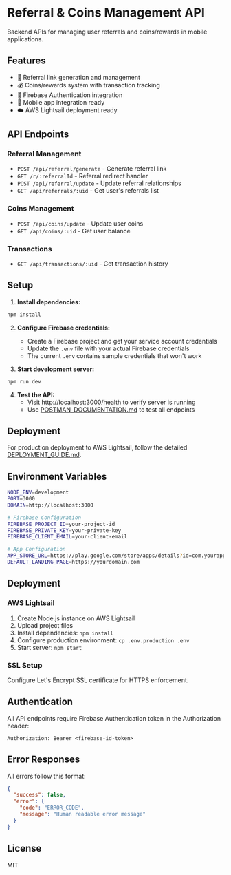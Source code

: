 # Referral & Coins Management API

Backend APIs for managing user referrals and coins/rewards in mobile applications.

## Features

- 🔗 Referral link generation and management
- 💰 Coins/rewards system with transaction tracking
- 🔐 Firebase Authentication integration
- 📱 Mobile app integration ready
- ☁️ AWS Lightsail deployment ready

## API Endpoints

### Referral Management
- `POST /api/referral/generate` - Generate referral link
- `GET /r/:referralId` - Referral redirect handler
- `POST /api/referral/update` - Update referral relationships
- `GET /api/referrals/:uid` - Get user's referrals list

### Coins Management
- `POST /api/coins/update` - Update user coins
- `GET /api/coins/:uid` - Get user balance

### Transactions
- `GET /api/transactions/:uid` - Get transaction history

## Setup

1. **Install dependencies:**
```bash
npm install
```

2. **Configure Firebase credentials:**
   - Create a Firebase project and get your service account credentials
   - Update the `.env` file with your actual Firebase credentials
   - The current `.env` contains sample credentials that won't work

3. **Start development server:**
```bash
npm run dev
```

4. **Test the API:**
   - Visit http://localhost:3000/health to verify server is running
   - Use [POSTMAN_DOCUMENTATION.md](./POSTMAN_DOCUMENTATION.md) to test all endpoints

## Deployment

For production deployment to AWS Lightsail, follow the detailed [DEPLOYMENT_GUIDE.md](./DEPLOYMENT_GUIDE.md).

## Environment Variables

```bash
NODE_ENV=development
PORT=3000
DOMAIN=http://localhost:3000

# Firebase Configuration
FIREBASE_PROJECT_ID=your-project-id
FIREBASE_PRIVATE_KEY=your-private-key
FIREBASE_CLIENT_EMAIL=your-client-email

# App Configuration
APP_STORE_URL=https://play.google.com/store/apps/details?id=com.yourapp
DEFAULT_LANDING_PAGE=https://yourdomain.com
```

## Deployment

### AWS Lightsail

1. Create Node.js instance on AWS Lightsail
2. Upload project files
3. Install dependencies: `npm install`
4. Configure production environment: `cp .env.production .env`
5. Start server: `npm start`

### SSL Setup

Configure Let's Encrypt SSL certificate for HTTPS enforcement.

## Authentication

All API endpoints require Firebase Authentication token in the Authorization header:

```
Authorization: Bearer <firebase-id-token>
```

## Error Responses

All errors follow this format:

```json
{
  "success": false,
  "error": {
    "code": "ERROR_CODE",
    "message": "Human readable error message"
  }
}
```

## License

MIT